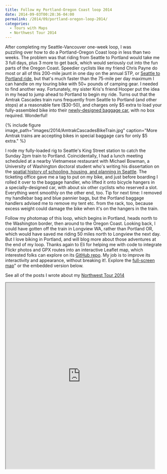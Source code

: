 ```yaml
---
title: Follow my Portland-Oregon Coast loop 2014
date: 2014-09-03T00:28:36-04:00
permalink: /2014/09/portland-oregon-loop-2014/
categories:
  - Tours with Maps
  - Northwest Tour 2014
---
```

After completing my Seattle-Vancouver one-week loop, I was puzzling over how to do a Portland-Oregon Coast loop in less than two weeks. The problem was that riding from Seattle to Portland would take me 3 full days, plus 3 more to get back, which would seriously cut into the fun parts of the Oregon Coast. Speedier cyclists like my friend Chris Payne do most or all of this 200-mile jaunt in one day on the annual STP, or [Seattle to Portland ride](http://www.cascade.org/STProute), but that's much faster than the 75-mile per day maximum I can handle on my touring bike with 50+ pounds of camping gear. I needed to find another way. Fortunately, my sister Kris's friend Hooper put the idea in my head to jump ahead to Portland to begin my ride. Turns out that the Amtrak Cascades train runs frequently from Seattle to Portland (and other stops) at a reasonable fare ($30-50), and charges only $5 extra to load your fully-assembled bike into their [newly-designed baggage car](http://blog.amtrak.com/2014/06/new-baggage-cars/), with no box required. Wonderful!

{% include figure image_path="images/2014/AmtrakCascadesBikeTrain.jpg" caption="More Amtrak trains are accepting bikes in special baggage cars for only $5 extra." %}

I rode my fully-loaded rig to Seattle's King Street station to catch the Sunday 2pm train to Portland. Coincidentally, I had a lunch meeting scheduled at a nearby Vietnamese restaurant with Michael Bowman, a University of Washington doctoral student who's writing his dissertation on the [spatial history of schooling, housing, and planning in Seattle](https://education.uw.edu/news/student-recieves-neaspencer-foundation-dissertation-fellowship). The ticketing office gave me a tag to put on my bike, and just before boarding I rolled it over to the baggage handler, who lifted it onto bicycle hangers in a specially-designed car, with about six other cyclists who reserved a slot. Everything went smoothly on the other end, too. Tip for next time: I removed my handlebar bag and blue pannier bags, but the Portland baggage handlers advised me to remove my tent etc. from the rack, too, because excess weight could damage the bike when it's on the hangers in the train.

Follow my photomap of this loop, which begins in Portland, heads north to the Washington border, then around to the Oregon Coast. Looking back, I could have gotten off the train in Longview WA, rather than Portland OR, which would have saved me riding 50 miles north to Longview the next day. But I love biking in Portland, and will blog more about those adventures at the end of my loop. Thanks again to Eli for helping me with code to integrate Flickr photos and GPX routes into an interactive Leaflet map, which interested folks can explore on its [GitHub repo](https://github.com/JackDougherty/bikemapcode). My job is to improve its interactivity and appearance, without breaking it!. Explore the [full-screen map](https://jackdougherty.github.io/bikemapcode/#8/45.300/-123.438)" or the embedded version below.

See all of the posts I wrote about my [Northwest Tour 2014](https://jackbikes.org/categories/#northwest-tour-2014)

<iframe src="https://jackdougherty.github.io/bikemapcode/#8/45.300/-123.438" width="95%" height="600px"></iframe>
